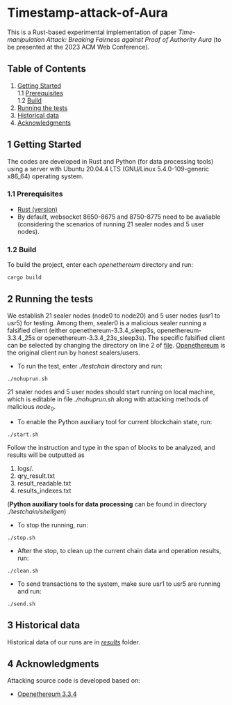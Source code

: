 # Timestamp-attack-of-Aura

This is a Rust-based experimental implementation of paper *Time-manipulation Attack: Breaking Fairness against Proof of Authority Aura* (to be presented at the 2023 ACM Web Conference). 

## Table of Contents

1. [Getting Started](#chapter-001)<br>
  1.1 [Prerequisites](#chapter-0011)<br>
  1.2 [Build](#chapter-0012)<br>
2. [Running the tests](#chapter-002)<br>
3. [Historical data](#chapter-003)<br>
4. [Acknowledgments](#chapter-004)<br>





## **1 Getting Started**<a id="chapter-001"></a>

The codes are developed in Rust and Python (for data processing tools) using a server with Ubuntu 20.04.4 LTS (GNU/Linux 5.4.0-109-generic x86\_64) operating system.

### **1.1 Prerequisites**<a id="chapter-0011"></a>

* [Rust (version)](https://www.rust-lang.org/)
* By default, websocket 8650-8675 and 8750-8775 need to be avaliable (considering the scenarios of running 21 sealer nodes and 5 user nodes).

### **1.2 Build**<a id="chapter-0012"></a>


To build the project, enter each *openethereum* directory and run:

```
cargo build
```

## **2 Running the tests**<a id="chapter-002"></a>
We establish 21 sealer nodes (node0 to node20) and 5 user nodes (usr1 to usr5) for testing. Among them, sealer0 is a malicious sealer running a falsified client (either openethereum-3.3.4_sleep3s, openethereum-3.3.4_25s or openethereum-3.3.4_23s_sleep3s). The specific falsified client can be selected by changing the directory on line 2 of [file](https://github.com/TEEs-projects/Time-manipulation-Attack/blob/main/testchain/nohuprun.sh). [Openethereum](https://github.com/TEEs-projects/Time-manipulation-Attack/tree/main/openethereum) is the original client run by honest sealers/users.

* To run the test, enter *./testchain* directory and run:

```
./nohuprun.sh
```
21 sealer nodes and 5 user nodes should start running on local machine, which is editable in file *./nohuprun.sh* along with attacking methods of malicious $node_0$.

* To enable the Python auxiliary tool for current blockchain state, run:
```
./start.sh
```
Follow the instruction and type in the span of blocks to be analyzed, and results will be outputted as

1. logs/.
2. qry_result.txt
3. result_readable.txt
4. results_indexes.txt

(**Python auxiliary tools for data processing** can be found in directory *./testchain/shellgen*)

* To stop the running, run:
```
./stop.sh
```

* After the stop, to clean up the current chain data and operation results, run:
```
./clean.sh
```

* To send transactions to the system, make sure usr1 to usr5 are running and run:
```
./send.sh
```


## **3 Historical data**<a id="chapter-003"></a>

Historical data of our runs are in [*results*](https://github.com/auraAttack/Time-manipulation-Attack/tree/main/results) folder.

## 4 Acknowledgments<a id="chapter-004"></a>
Attacking source code is developed based on:
* [Openethereum 3.3.4](https://github.com/openethereum/openethereum/tree/v3.3.4)

